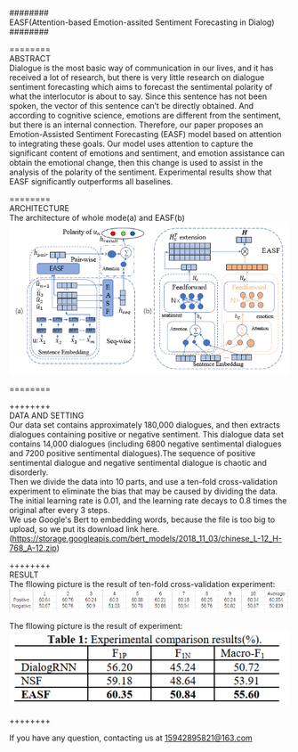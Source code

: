 ########  
EASF(Attention-based Emotion-assited Sentiment Forecasting in Dialog)  
########  

========  
ABSTRACT  
Dialogue is the most basic way of communication in our lives, and it has received a lot of research, 
but there is very little research on dialogue sentiment forecasting which aims to forecast the sentimental 
polarity of what the interlocutor is about to say. Since this sentence has not been spoken, the vector of
 this sentence can’t be directly obtained. And according to cognitive science,
emotions are different from the sentiment, but there is an internal connection. 
Therefore, our paper proposes an Emotion-Assisted Sentiment Forecasting (EASF) model based on attention to
 integrating these goals. Our model uses attention to capture the significant content of emotions and sentiment, 
and emotion assistance can obtain the emotional change, then this change is used to assist in the analysis of the 
polarity of the sentiment. Experimental results show that EASF significantly outperforms all baselines.  

========  
ARCHITECTURE  
The architecture of whole mode(a) and EASF(b)  
![](https://github.com/zcr1234/EASF/blob/main/UYSV4%5D%40~6%40S8D4%5D%40XNSG9EI.png)  

========  
  
  
++++++++  
DATA AND SETTING  
Our data set contains approximately 180,000 dialogues, and then extracts dialogues containing positive or negative sentiment. This dialogue data set contains 14,000 dialogues (including 6800 negative sentimental dialogues and 7200 positive sentimental dialogues).The sequence of positive sentimental dialogue and negative sentimental dialogue is chaotic and disorderly.  
Then we divide the data into 10 parts, and use a ten-fold cross-validation experiment to eliminate the bias that may be caused by dividing the data.  
The initial learning rate is 0.01, and the learning rate decays to 0.8 times the original after every 3 steps.  
We use Google's Bert to embedding words, because the file is too big to upload, so we put its download link here.(https://storage.googleapis.com/bert_models/2018_11_03/chinese_L-12_H-768_A-12.zip)  

++++++++   
RESULT  
The fllowing picture is the result of ten-fold cross-validation experiment:
![Result of ten-fold cross-validation experiment ](https://github.com/zcr1234/EASF/blob/main/IETGLMK%60%25KIBNOL~PSMEJ%60Y.png)  
  
The fllowing picture is the result of experiment:  
![](https://github.com/zcr1234/EASF/blob/main/F~8B%60DNBEN9PM2K12GXIZNE.png)  
  
++++++++  

If you have any question, contacting us at 15942895821@163.com
